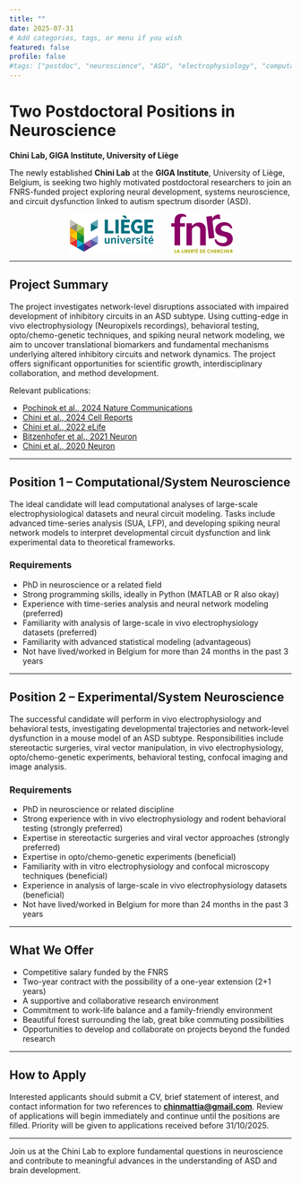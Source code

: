 ```yaml
---
title: ""
date: 2025-07-31
# Add categories, tags, or menu if you wish
featured: false
profile: false 
#tags: ["postdoc", "neuroscience", "ASD", "electrophysiology", "computational", "system", "experimental", "opportunities"]
---
```


# Two Postdoctoral Positions in Neuroscience  
**Chini Lab, GIGA Institute, University of Liège**

The newly established **Chini Lab** at the **GIGA Institute**, University of Liège, Belgium, is seeking two highly motivated postdoctoral researchers 
to join an FNRS-funded project exploring neural development, systems neuroscience, and circuit dysfunction linked to autism spectrum disorder (ASD).

<div style="display: flex; justify-content: center; align-items: center; gap: 2em; margin-bottom: 1em;">
  <img src="uliege_logo.png" alt="University of Liège" style="height:70px;">
  <img src="fnrs_logo.png" alt="FNRS" style="height:70px;">
</div>

---

## Project Summary

The project investigates network-level disruptions associated with impaired development of inhibitory circuits in an ASD subtype. 
Using cutting-edge in vivo electrophysiology (Neuropixels recordings), behavioral testing, opto/chemo-genetic techniques, 
and spiking neural network modeling, we aim to uncover translational biomarkers and fundamental mechanisms underlying 
altered inhibitory circuits and network dynamics. The project offers significant opportunities for scientific growth, 
interdisciplinary collaboration, and method development.

Relevant publications:
- [Pochinok et al., 2024 Nature Communications](https://doi.org/10.1038/s41467-024-44983-z)
- [Chini et al., 2024 Cell Reports](https://doi.org/https://doi.org/10.1016/j.celrep.2024.114267)
- [Chini et al., 2022 eLife](https://doi.org/10.7554/eLife.78811)
- [Bitzenhofer et al., 2021 Neuron](https://doi.org/10.1016/j.neuron.2021.02.011)
- [Chini et al., 2020 Neuron](https://doi.org/10.1016/j.neuron.2019.09.042)

---

## Position 1 – Computational/System Neuroscience

The ideal candidate will lead computational analyses of large-scale electrophysiological datasets and neural circuit modeling. 
Tasks include advanced time-series analysis (SUA, LFP), and developing spiking neural network models to interpret developmental circuit dysfunction 
and link experimental data to theoretical frameworks.

### Requirements

- PhD in neuroscience or a related field
- Strong programming skills, ideally in Python (MATLAB or R also okay)
- Experience with time-series analysis and neural network modeling (preferred)
- Familiarity with analysis of large-scale in vivo electrophysiology datasets (preferred)
- Familiarity with advanced statistical modeling (advantageous)
- Not have lived/worked in Belgium for more than 24 months in the past 3 years

---

## Position 2 – Experimental/System Neuroscience

The successful candidate will perform in vivo electrophysiology and behavioral tests, investigating developmental trajectories and network-level dysfunction 
in a mouse model of an ASD subtype. 
Responsibilities include stereotactic surgeries, viral vector manipulation, in vivo electrophysiology, opto/chemo-genetic experiments, behavioral testing,
confocal imaging and image analysis.

### Requirements

- PhD in neuroscience or related discipline
- Strong experience with in vivo electrophysiology and rodent behavioral testing (strongly preferred)
- Expertise in stereotactic surgeries and viral vector approaches (strongly preferred)
- Expertise in opto/chemo-genetic experiments (beneficial)
- Familiarity with in vitro electrophysiology and confocal microscopy techniques (beneficial)
- Experience in analysis of large-scale in vivo electrophysiology datasets (beneficial)
- Not have lived/worked in Belgium for more than 24 months in the past 3 years

---

## What We Offer

- Competitive salary funded by the FNRS
- Two-year contract with the possibility of a one-year extension (2+1 years)
- A supportive and collaborative research environment
- Commitment to work-life balance and a family-friendly environment
- Beautiful forest surrounding the lab, great bike commuting possibilities
- Opportunities to develop and collaborate on projects beyond the funded research

---

## How to Apply

Interested applicants should submit a CV, brief statement of interest, and contact information for two references to **chinmattia@gmail.com**. 
Review of applications will begin immediately and continue until the positions are filled. Priority will be given to applications received before 31/10/2025.

---

Join us at the Chini Lab to explore fundamental questions in neuroscience and contribute to meaningful advances in the understanding of ASD and brain development.
